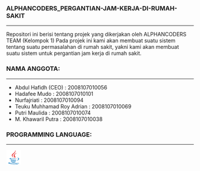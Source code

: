 ### ALPHANCODERS_PERGANTIAN-JAM-KERJA-DI-RUMAH-SAKIT 
<hr>
Repositori ini berisi tentang projek yang dikerjakan oleh ALPHANCODERS TEAM (Kelompok 1)
Pada projek ini kami akan membuat suatu sistem tentang suatu permasalahan di rumah sakit, yakni kami akan membuat suatu sistem untuk pergantian jam kerja di rumah sakit.

### NAMA ANGGOTA:
<hr>
<ul>
  <li>Abdul Hafidh (CEO) : 2008107010056</li>
  <li>Hadafee Mudo : 	2008107010101</li>
   <li>Nurfajriati : 	2008107010094</li>
   <li>Teuku Muhhamad Roy Adrian : 2008107010069</li>
   <li>Putri Maulida : 	2008107010074</li>
   <li>M. Khawaril Putra : 2008107010038</li>
</ul>

<h3 align="left"><b>PROGRAMMING LANGUAGE:</b></h3>
<hr>
<p  <a href="https://www.java.com" target="_blank"> <img src="https://raw.githubusercontent.com/devicons/devicon/master/icons/java/java-original.svg" alt="java" width="40" height="40"/> </a>   </p>


